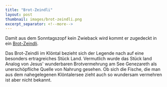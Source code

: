 ```yaml
---
title: "Brot-Zeindli"
layout: post
thumbnail: images/brot-zeindli.png
excerpt_separator: <!--more-->
---
```


Damit aus dem Sonntagszopf kein Zwieback wird kommt er zugedeckt in ein [Brot-Zeindli](https://s.geo.admin.ch/a16818295c).

Das Brot-Zeindli im Klöntal bezieht sich der Legende nach auf eine besonders ertragreiches Stück Land. Vermutlich wurde das Stück land Analog von Jesus' wunderbaren Brotvermehrung am See Genezareth als unerschöpfliche Quelle von Nahrung gesehen. Ob sich die Fische, die man aus dem nahegelegenen Klöntalersee zieht auch so wundersam vermehren ist aber nicht bekannt. 
<!--more-->